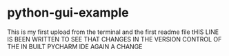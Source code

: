 # python-gui-example

This is my first upload from the terminal and the first readme file
tHIS LINE IS BEEN WRITTEN TO SEE THAT CHANGES IN THE VERSION CONTROL OF THE IN BUILT PYCHARM IDE
AGAIN A CHANGE
